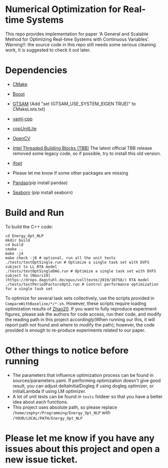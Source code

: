# Numerical Optimization for Real-time Systems
This repo provides implementation for paper 'A General and Scalable Method for Optimizing
Real-time Systems with Continuous Variables'.
Warning!!: the source code in this repo still needs some serious cleaning work, it is suggested to check it out later.

# Dependencies
- [CMake](https://cmake.org/download/)
- [Boost](https://www.boost.org/users/download/)
- [GTSAM](https://github.com/borglab/gtsam) (Add "set (GTSAM_USE_SYSTEM_EIGEN TRUE)" to CMakeLists.txt)
- [yaml-cpp](https://github.com/jbeder/yaml-cpp)
- [cppUnitLite](https://github.com/anonymousUser666666/CppUnitLite)
- [OpenCV](https://docs.opencv.org/4.x/d7/d9f/tutorial_linux_install.html)
- [Intel Threaded Building Blocks (TBB)](https://github.com/wjakob/tbb) The latest official TBB release removed some legacy code, so if possible, try to install this old version.
- [ifopt](https://github.com/ethz-adrl/ifopt)
- Please let me know if some other packages are missing

- [Pandas](https://pandas.pydata.org/getting_started.html)(pip install pandas)
- [Seaborn](https://seaborn.pydata.org/installing.html) (pip install seaborn)


# Build and Run
To build the C++ code:
```
cd Energy_Opt_NLP
mkdir build
cd build
cmake ..
make -j4
make check -j8 # optional, run all the unit tests
./tests/testOptSingle.run # Optimize a single task set with DVFS subject to LL RTA model
./tests/testOptSingleDAG.run # Optimize a single task set with DVFS subject to [Nasri19](https://drops.dagstuhl.de/opus/volltexte/2019/10758/) RTA model
./tests/testPeriodFactorsOpt2.run # Control performance optimization for a single task set
```

To optimize for several task sets collectively, use the scripts provided in `CompareWithBaseline/*/*.sh`. However, these scripts require loading optimization results of [Zhao20](https://ieeexplore.ieee.org/document/9355563). If you want to fully reproduce experiment figures, please ask the authors for code access, run their code, and modify the reading path in this project accordingly(When running our this, it will report path not found and where to modify the path); however, the code provided is enough to re-produce experiments related to our paper. 


# Other things to notice before running
- The parameters that influence optimization process can be found in sources/parameters.yaml. If performing optimization doesn't give good result, you can adjust deltaInitialDogleg if using dogleg optimizer, or initialLambda if using LM optimizer. 
- A lot of unit tests can be found in `tests` foldeer so that you have a better idea about each functions.
- This project uses absolute path, so please replace `/home/zephyr/Programming/Energy_Opt_NLP` with `/YOUR/LOCAL/PATH/Energy_Opt_NLP`

# Please let me know if you have any issues about this project and open a new issue ticket.